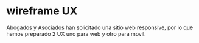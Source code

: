 # wireframe UX
Abogados y Asociados han solicitado una sitio web responsive, por lo que hemos preparado 2 UX uno para web y otro para movíl.
